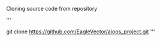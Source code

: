 Cloning source code from repository

'''

git clone https://github.com/EagleVector/aiops_project.git
'''
